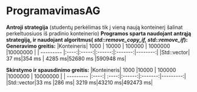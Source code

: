 # ProgramavimasAG
**Antroji strategija** (studentų perkėlimas tik į vieną naują konteinerį šalinat perkeltuosiuos iš pradinio konteinerio)
**Programos sparta naudojant antrąją strategiją, ir naudojant algoritmus( *std::remove_copy_if, std::remove_if*):**
**Generavimo greitis:**
|Konteineris| 1000 | 10000 | 100000 | 1000000 |10000000 |
| --------- |:----:|:-----:|:------:|:-------:|--------:|
|Std::vector| 37 ms|354 ms | 4285 ms|52680 ms |590948 ms|

**Skirstymo ir spausdinimo greitis:**
|Konteineris| 1000 |10000  | 100000 |1000000  | 10000000 |
| --------- |:----:| :----:|:------:|:-------:|---------:|
|Std::vector|33 ms |286  ms| 3219 ms|43210  ms|492473  ms|
